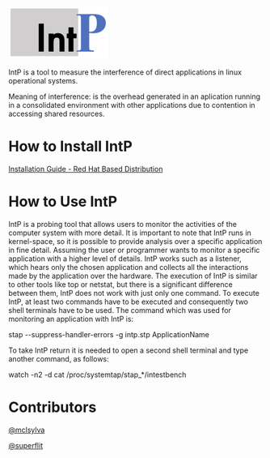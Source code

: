 ![image](https://github.com/projectintp/intp/blob/main/img/intp2.png)

IntP is a tool to measure the interference of direct applications in linux operational systems.

Meaning of interference: is the overhead generated in an aplication running in a consolidated environment with other applications due to contention in accessing shared resources.

# How to Install IntP

[Installation Guide - Red Hat Based Distribution](https://github.com/projectintp/intp/blob/main/install/install.md)

# How to Use IntP

IntP is a probing tool that allows users to monitor the activities of the computer system with more detail. It is important to note that IntP runs in kernel-space, so it is possible to provide analysis over a specific application in fine detail. Assuming the user or programmer wants to monitor a specific application with a higher level of details. IntP works such as a listener, which hears only the chosen application and collects all the interactions made by the application over the hardware. The execution of IntP is similar to other tools like top or netstat, but there is a significant difference between them, IntP does not work with just only one command. To execute IntP, at least two commands have to be executed and consequently two shell terminals have to be used. The command which was used for monitoring an application with IntP is:


 stap --suppress-handler-errors -g intp.stp ApplicationName


To take IntP return it is needed to open a second shell terminal and type another command, as follows:


 watch -n2 -d cat /proc/systemtap/stap_*/intestbench

# Contributors
[@mclsylva](https://github.com/mclsylva)

[@superflit](https://github.com/superflit)

